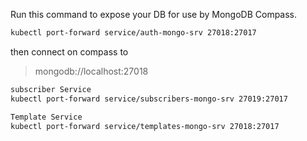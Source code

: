 Run this command to expose your DB for use by MongoDB Compass.

```bash
kubectl port-forward service/auth-mongo-srv 27018:27017

```

then connect on compass to

> mongodb://localhost:27018

```bash
subscriber Service
kubectl port-forward service/subscribers-mongo-srv 27019:27017
```

```bash
Template Service
kubectl port-forward service/templates-mongo-srv 27018:27017
```
